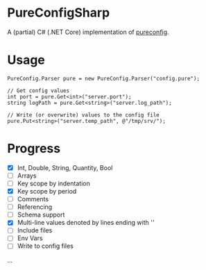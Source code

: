 # PureConfigSharp

A (partial) C# (.NET Core) implementation of [pureconfig](https://github.com/pureconfig/pureconfig).

# Usage

```
PureConfig.Parser pure = new PureConfig.Parser("config.pure");

// Get config values
int port = pure.Get<int>("server.port");
string logPath = pure.Get<string>("server.log_path");

// Write (or overwrite) values to the config file
pure.Put<string>("server.temp_path", @"/tmp/srv/");
```

# Progress

- [X] Int, Double, String, Quantity, Bool
- [ ] Arrays
- [ ] Key scope by indentation
- [X] Key scope by period
- [ ] Comments
- [ ] Referencing
- [ ] Schema support
- [X] Multi-line values denoted by lines ending with '\'
- [ ] Include files
- [ ] Env Vars
- [ ] Write to config files

...